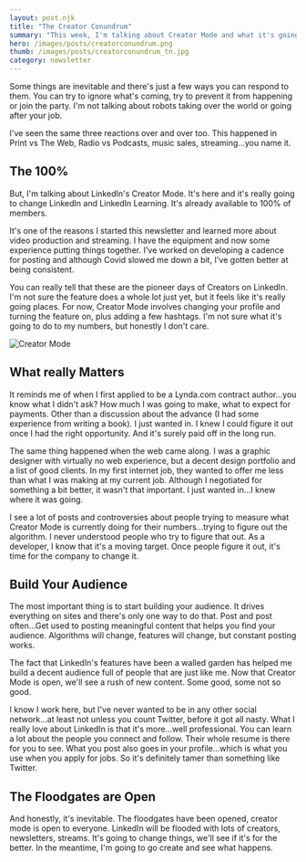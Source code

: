 ```yaml
---
layout: post.njk
title: "The Creator Conundrum"
summary: "This week, I'm talking about Creator Mode and what it's going to do to LinkedIn and my own journey learning to accept the inevitable. No nerdy stuff, just a bit of excitement over the feature now being available to everyone."
hero: /images/posts/creatorconundrum.png
thumb: /images/posts/creatorconundrum_tn.jpg
category: newsletter
---
```


Some things are inevitable and there's just a few ways you can respond to them. You can try to ignore what's coming, try to prevent it from happening or join the party. I'm not talking about robots taking over the world or going after your job.

I've seen the same three reactions over and over too. This happened in Print vs The Web, Radio vs Podcasts, music sales, streaming...you name it.

## The 100%

But, I'm talking about LinkedIn's Creator Mode. It's here and it's really going to change LinkedIn and LinkedIn Learning. It's already available to 100% of members.

It's one of the reasons I started this newsletter and learned more about video production and streaming. I have the equipment and now some experience putting things together. I've worked on developing a cadence for posting and although Covid slowed me down a bit, I've gotten better at being consistent.

You can really tell that these are the pioneer days of Creators on LinkedIn. I'm not sure the feature does a whole lot just yet, but it feels like it's really going places. For now, Creator Mode involves changing your profile and turning the feature on, plus adding a few hashtags. I'm not sure what it's going to do to my numbers, but honestly I don't care.

![Creator Mode](https://media-exp1.licdn.com/dms/image/C4E12AQGIpWxN04QDsA/article-inline_image-shrink_1500_2232/0/1623982996827?e=1629331200&v=beta&t=NYQ-1TW5hDAVmy8FMxbVc9zzgqXZ_1CphnGZjlgPlZA)

## What really Matters

It reminds me of when I first applied to be a Lynda.com contract author...you know what I didn't ask? How much I was going to make, what to expect for payments. Other than a discussion about the advance (I had some experience from writing a book). I just wanted in. I knew I could figure it out once I had the right opportunity. And it's surely paid off in the long run.

The same thing happened when the web came along. I was a graphic designer with virtually no web experience, but a decent design portfolio and a list of good clients. In my first internet job, they wanted to offer me less than what I was making at my current job. Although I negotiated for something a bit better, it wasn't that important. I just wanted in...I knew where it was going.

I see a lot of posts and controversies about people trying to measure what Creator Mode is currently doing for their numbers...trying to figure out the algorithm. I never understood people who try to figure that out. As a developer, I know that it's a moving target. Once people figure it out, it's time for the company to change it.

## Build Your Audience

The most important thing is to start building your audience. It drives everything on sites and there's only one way to do that. Post and post often...Get used to posting meaningful content that helps you find your audience. Algorithms will change, features will change, but constant posting works.

The fact that LinkedIn's features have been a walled garden has helped me build a decent audience full of people that are just like me. Now that Creator Mode is open, we'll see a rush of new content. Some good, some not so good.

I know I work here, but I've never wanted to be in any other social network...at least not unless you count Twitter, before it got all nasty. What I really love about LinkedIn is that it's more...well professional. You can learn a lot about the people you connect and follow. Their whole resume is there for you to see. What you post also goes in your profile...which is what you use when you apply for jobs. So it's definitely tamer than something like Twitter.

## The Floodgates are Open

And honestly, it's inevitable. The floodgates have been opened, creator mode is open to everyone. LinkedIn will be flooded with lots of creators, newsletters, streams. It's going to change things, we'll see if it's for the better. In the meantime, I'm going to go create and see what happens.
